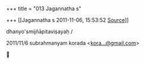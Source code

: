+++
title = "013 Jagannatha s"

+++
[[Jagannatha s	2011-11-06, 15:53:52 [Source](https://groups.google.com/g/bvparishat/c/4V8ZD-RpJmI)]]



dhanyo'smijñāpitaviṣayaḥ /  
  

2011/11/6 subrahmanyam korada \<[kora...@gmail.com]()\>



